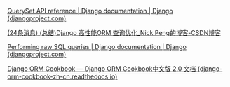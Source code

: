 [QuerySet API reference | Django documentation | Django (djangoproject.com)](https://docs.djangoproject.com/en/2.0/ref/models/querysets/#django.db.models.query.QuerySet.extra)

[(24条消息) (总结)Django 高性能ORM 查询优化_Nick Peng的博客-CSDN博客](https://blog.csdn.net/PY0312/article/details/103301693)

[Performing raw SQL queries | Django documentation | Django (djangoproject.com)](https://docs.djangoproject.com/en/1.10/topics/db/sql/)

[Django ORM Cookbook — Django ORM Cookbook中文版 2.0 文档 (django-orm-cookbook-zh-cn.readthedocs.io)](https://django-orm-cookbook-zh-cn.readthedocs.io/zh_CN/latest/index.html)